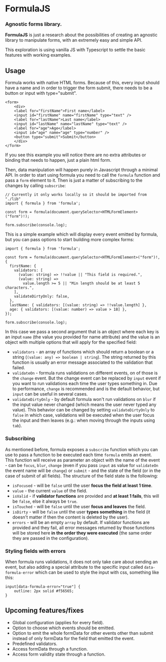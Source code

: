 # FormulaJS

### Agnostic forms library.

**FormulaJS** is just a research about the possibilities of creating an agnostic library to manipulate forms, with an extremely easy and simple API.

This exploration is using vanilla JS with Typescript to settle the basic features with working examples.

## Usage

Formula works with native HTML forms. Because of this, every input should have a name and in order to trigger the form submit, there needs to be a button or input with type="submit".

```
<form>
    <div>
    <label for="firstName">First name</label>
    <input id="firstName" name="firstName" type="text" />
    <label for="lastName">Last name</label>
    <input id="lastName" name="lastName" type="text" />
    <label for="age">Age</label>
    <input id="age" name="age" type="number" />
    <button type="submit">Submit</button>
    </div>
</form>
```

If you see this example you will notice there are no extra attributes or binding that needs to happen, just a plain html form.

Then, data manipulation will happen purely in Javascript through a minimal API. In order to start using formula you need to call the `formula` function and pass a `form` element to it.
Then is just a matter of subscribing to the changes by calling `subscribe`:

```
// Currently it only works locally so it should be imported from "./lib"
import { formula } from 'formula';

const form = formula(document.querySelector<HTMLFormElement>("form")!);

form.subscribe(console.log);
```

This is a simple example which will display every event emitted by formula, but you can pass options to start building more complex forms:

```
import { formula } from 'formula';

const form = formula(document.querySelector<HTMLFormElement>("form")!, {
  firstName: {
    validators: [
      (value: string) => !!value || "This field is required.",
      (value: string) =>
        value.length >= 5 || "Min length should be at least 5 characters.",
    ],
    validateDirtyOnly: false,
  },
  lastName: { validators: [(value: string) => !!value.length] },
  age: { validators: [(value: number) => value > 18] },
});

form.subscribe(console.log);
```

In this case we pass a second argument that is an object where each key is an input `name` (the value you provided for name attribute) and the value is an object with multiple options that will apply for the specified field:

- `validators` - an array of functions which should return a boolean or a string (`(value: any) => boolean | string`). The string returned by this function is usually an error message associated to the validation that failed.
- `validateOn` - formula runs validations on different events, on of those is the `change` event. But the change event can be replaced by `input` event if you want to run validations each time the user types something in. Due to performance, `change` is recommended and is the default behavior, but `input` can be useful in several cases.
- `validateDirtyOnly` - by default formula won't run validations on `blur` if the input value never changed (which means the user never typed any value). This behavior can be changed by setting `validateDirtyOnly` to `false` in which case, validations will be executed when the user focus the input and then leaves (e.g.: when moving through the inputs using `tab`).

### Subscribing

As mentioned before, formula exposes a `subscribe` function which you can use to pass a function to be executed each time `formula` emits an event. This function will receive as parameter an object with the name of the event - can be `focus`, `blur`, `change` (even if you pass `input` as value for `validateOn` the event name will be `change`) or `submit` - and the state of the field (or in the case of submit of all fields). The structure of the field state is the following:

- `isFocused` - will be `false` until the user **focus the field at least 1 time**.
- `value` - the current `value` of the field.
- `isValid` - if **validator functions** are provided and **at least 1 fails**, this will be `false`, else it always be `true`.
- `isTouched` - will be `false` until the user **focus and leaves** the field.
- `isDirty` - will be `false` until the user **types something** in the field (it doesn't matter if then the content is deleted by the user).
- `errors` - will be an empty `array` by default. If validator functions are provided and they fail, all error messages returned by those functions will be stored here **in the order they were executed** (the same order they are passed in the configuration).

### Styling fields with errors

When formula runs validations, it does not only take care about sending an event, but also adding a special attribute to the specific input called `data-formula-error` which can be used to style the input with css, something like this:

```
input[data-formula-error="true"] {
    outline: 2px solid #f56565;
}
```

## Upcoming features/fixes

- Global configuration (applies for every field).
- Option to choose which events should be emitted.
- Option to emit the whole formData for other events other than submit instead of only formData for the field that emitted the event.
- Predefined validators.
- Access formData through a function.
- Access form validity state through a function.
